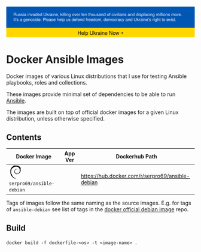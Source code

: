 [![Stand With Ukraine](https://raw.githubusercontent.com/vshymanskyy/StandWithUkraine/main/banner2-direct.svg)](https://stand-with-ukraine.pp.ua)

# Docker Ansible Images 

Docker images of various Linux distributions that I use for testing Ansible playbooks, roles and collections.

These images provide minimal set of dependencies to be able to run [Ansible](https://docs.ansible.com/ansible/latest/index.html).

The images are built on top of official docker images for a given Linux distribution, unless otherwise specified.

## Contents

| Docker Image                                                                                                                  | App Ver                      | Dockerhub Path                                                         |
|-------------------------------------------------------------------------------------------------------------------------------|------------------------------|------------------------------------------------------------------------|
| <img src="docs/assets/images/thumbnails/debian.svg" height=36/> `serpro69/ansible-debian`                                     |                              | https://hub.docker.com/r/serpro69/ansible-debian                       |

Tags of images follow the same naming as the source images. E.g. for tags of `ansible-debian` see list of tags in the [docker official debian image](https://hub.docker.com/_/debian) repo.

## Build

```
docker build -f dockerfile-<os> -t <image-name> .
```

